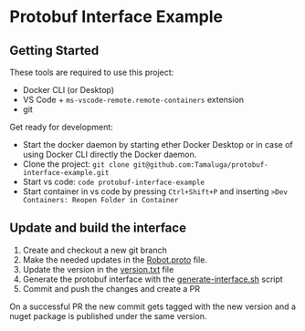 # Protobuf Interface Example

## Getting Started

These tools are required to use this project:

- Docker CLI (or Desktop)
- VS Code + `ms-vscode-remote.remote-containers` extension
- git

Get ready for development:

- Start the docker daemon by starting ether Docker Desktop or in case of using Docker CLI directly the Docker daemon.
- Clone the project: `git clone git@github.com:Tamaluga/protobuf-interface-example.git`
- Start vs code: `code protobuf-interface-example`
- Start container in vs code by pressing `Ctrl+Shift+P` and inserting `>Dev Containers: Reopen Folder in Container`

## Update and build the interface

1. Create and checkout a new git branch
2. Make the needed updates in the [Robot.proto](interface/Robot.proto) file.
3. Update the version in the [version.txt](version.txt) file
4. Generate the protobuf interface with the [generate-interface.sh](scripts/generate-interface.sh) script
5. Commit and push the changes and create a PR

On a successful PR the new commit gets tagged with the new version and a nuget package is published under the same version.